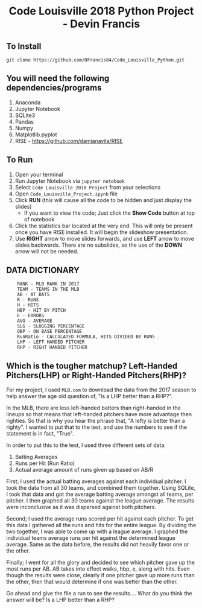 # <p align="center"> Code Louisville 2018 Python Project - Devin Francis </p>


## To Install
```
git clone https://github.com/DFrancis84/Code_Louisville_Python.git
```

## You will need the following dependencies/programs
1. Anaconda
2. Jupyter Notebook
3. SQLite3
4. Pandas
5. Numpy
6. Matplotlib.pyplot
7. RISE - https://github.com/damianavila/RISE

## To Run
1. Open your terminal
2. Run Jupyter Notebook via `jupyter notebook`
3. Select `Code Louisville 2018 Project` from your selections
4. Open `Code_Louisville_Project.ipynb` file
5. Click **RUN** (this will cause all the code to be hidden and just display the slides)
    * If you want to view the code; Just click the **Show Code** button at top of notebook
6. Click the statistics bar located at the very end.  This will only be present once you have RISE installed.  It will begin the slideshow presentation.
7. Use **RIGHT** arrow to move slides forwards, and use **LEFT** arrow to move slides backwards.  There are no subslides, so the use of the **DOWN** arrow will not be needed.

## DATA DICTIONARY
```
    RANK - MLB RANK IN 2017
    TEAM - TEAMS IN THE MLB
    AB - AT BATS
    R - RUNS
    H - HITS
    HBP - HIT BY PITCH
    E - ERRORS
    AVG - AVERAGE
    SLG - SLUGGING PERCENTAGE
    OBP - ON BASE PERCENTAGE
    RunRatio - CALCULATED FORMULA, HITS DIVIDED BY RUNS
    LHP - LEFT HANDED PITCHER
    RHP - RIGHT HANDED PITCHER
```



## Which is the tougher matchup? Left-Handed Pitchers(LHP) or Right-Handed Pitchers(RHP)?


For my project, I used `MLB.com` to download the data from the 2017 season to help answer the age old question of, "Is a LHP better than a RHP?".

In the MLB, there are less left-handed batters than right-handed in the lineups so that means that left-handed pitchers have more advantage then righties.  So that is why you hear the phrase that, "A lefty is better than a righty".  I wanted to put that to the test, and use the numbers to see if the statement is in fact, "True".

In order to put this to the test, I used three different sets of data.
1. Batting Averages
2. Runs per Hit (Run Ratio)
3. Actual average amount of runs given up based on AB/R

First; I used the actual batting averages against each individual pitcher. I took the data from all 30 teams, and combined them together.  Using SQLite, I took that data and got the average batting average amongst all teams, per pitcher.  I then graphed all 30 teams against the league average. The results were inconclusive as it was dispersed against both pitchers.

Second; I used the average runs scored per hit against each pitcher. To get this data I gathered all the runs and hits for the entire league.  By dividing the two together, I was able to come up with a league average.  I graphed the individual teams average runs per hit against the determined league average.  Same as the data before, the results did not heavily favor one or the other.  

Finally; I went for all the glory and decided to see which pitcher gave up the most runs per AB.  AB takes into effect walks, hbp, e, along with hits. Even though the results were close, clearly if one pitcher gave up more runs than the other, then that would determine if one was better than the other. 

Go ahead and give the file a run to see the results.... What do you think the answer will be?  Is a LHP better than a RHP?
